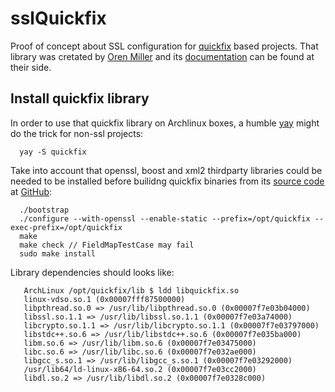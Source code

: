 # sslQuickfix

Proof of concept about SSL configuration for [quickfix](http://www.quickfixengine.org/) based projects. That library was cretated by [Oren Miller](oren@quickfixengine.org) and its [documentation](http://www.quickfixengine.org/quickfix/doc/html/) can be found at their side.

## Install quickfix library

In order to use that quickfix library on Archlinux boxes, a humble [yay](https://github.com/Jguer/yay) might do the trick for non-ssl projects:

      yay -S quickfix

Take into account that openssl, boost and xml2 thirdparty libraries could be needed to be installed before builidng quickfix binaries from its [source code](http://prdownloads.sourceforge.net/quickfix/quickfix-1.15.1.tar.gz) at [GitHub](https://github.com/quickfix/quickfix):

      ./bootstrap
      ./configure --with-openssl --enable-static --prefix=/opt/quickfix --exec-prefix=/opt/quickfix
      make
      make check // FieldMapTestCase may fail
      sudo make install

Library dependencies should looks like:

       ArchLinux /opt/quickfix/lib $ ldd libquickfix.so
       linux-vdso.so.1 (0x00007fff87500000)
       libpthread.so.0 => /usr/lib/libpthread.so.0 (0x00007f7e03b04000)
       libssl.so.1.1 => /usr/lib/libssl.so.1.1 (0x00007f7e03a74000)
       libcrypto.so.1.1 => /usr/lib/libcrypto.so.1.1 (0x00007f7e03797000)
       libstdc++.so.6 => /usr/lib/libstdc++.so.6 (0x00007f7e035ba000)
       libm.so.6 => /usr/lib/libm.so.6 (0x00007f7e03475000)
       libc.so.6 => /usr/lib/libc.so.6 (0x00007f7e032ae000)
       libgcc_s.so.1 => /usr/lib/libgcc_s.so.1 (0x00007f7e03292000)
       /usr/lib64/ld-linux-x86-64.so.2 (0x00007f7e03cc2000)
       libdl.so.2 => /usr/lib/libdl.so.2 (0x00007f7e0328c000)
 

